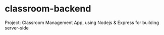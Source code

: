 # classroom-backend
Project: Classroom Management App, using Nodejs &amp; Express for building server-side
